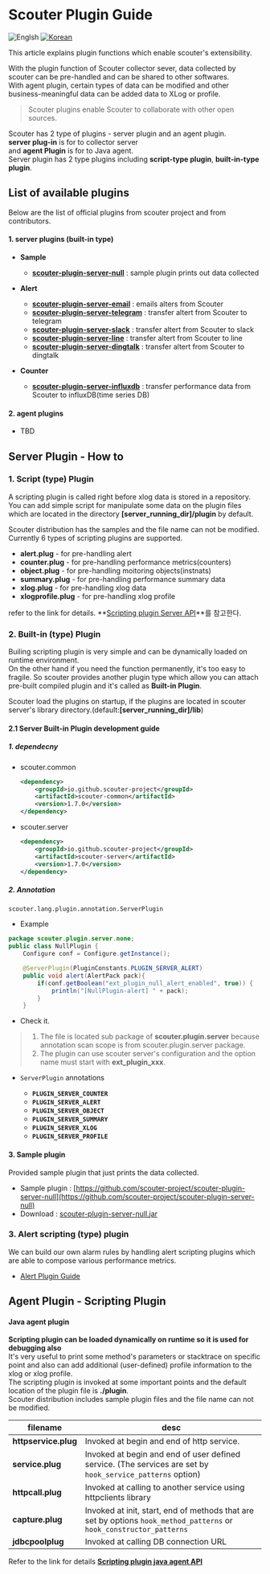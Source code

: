 ﻿# Scouter Plugin Guide
![Englsh](https://img.shields.io/badge/language-English-orange.svg) [![Korean](https://img.shields.io/badge/language-Korean-blue.svg)](Plugin-Guide_kr.md)

This article explains plugin functions which enable scouter's extensibility. 

With the plugin function of Scouter collector sever, data collected by scouter can be pre-handled and can be shared to other softwares.  
With agent plugin, certain types of data can be modified and other business-meaningful data can be added data to XLog or profile. 

> Scouter plugins enable Scouter to collaborate with other open sources.

Scouter has 2 type of plugins - server plugin and an agent plugin.  
**server plug-in** is for to collector server  
and **agent Plugin** is for to Java agent.  
Server plugin has 2 type plugins including **script-type plugin**, **built-in-type plugin**.

## List of available plugins
Below are the list of official plugins from scouter project and from contributors.

#### 1. server plugins (built-in type)
- **Sample**
  - **[scouter-plugin-server-null](https://github.com/scouter-project/scouter-plugin-server-null)** : sample plugin prints out data collected

- **Alert**
  - **[scouter-plugin-server-email](https://github.com/scouter-project/scouter-plugin-server-alert-email)** : emails alters from Scouter
  - **[scouter-plugin-server-telegram](https://github.com/scouter-project/scouter-plugin-server-alert-telegram)** : transfer altert from Scouter to telegram
  - **[scouter-plugin-server-slack](https://github.com/scouter-project/scouter-plugin-server-alert-slack)** : transfer altert from Scouter to slack
  - **[scouter-plugin-server-line](https://github.com/scouter-project/scouter-plugin-server-alert-line)** : transfer altert from Scouter to line
  - **[scouter-plugin-server-dingtalk](https://github.com/scouter-project/scouter-plugin-server-alert-dingtalk)** : transfer altert from Scouter to dingtalk
  
- **Counter**
  - **[scouter-plugin-server-influxdb](https://github.com/scouter-project/scouter-plugin-server-influxdb)** : transfer performance data from Scouter to influxDB(time series DB)

#### 2. agent plugins
* TBD

## Server Plugin - How to

### 1. Script (type) Plugin
A scripting plugin is called right before xlog data is stored in a repository.
You can add simple script for manipulate some data on the plugin files which are located in the directory **[server_running_dir]/plugin** by default.
 
Scouter distribution has the samples and the file name can not be modified.  
Currently 6 types of scripting plugins are supported.
* **alert.plug** - for pre-handling alert
* **counter.plug** - for pre-handling performance metrics(counters)
* **object.plug** - for pre-handling moitoring objects(instnats)
* **summary.plug** - for pre-handling performance summary data
* **xlog.plug** - for pre-handling xlog data
* **xlogprofile.plug** - for pre-handling xlog profile

refer to the link for details. 
**[Scripting plugin Server API](Server-Plugin-Scripting.md)**를 참고한다.

### 2. Built-in (type) Plugin
Builing scripting plugin is very simple and can be dynamically loaded on runtime environment.  
On the other hand if you need the function permanently, it's too easy to fragile.
So scouter provides another plugin type which allow you can attach pre-built compiled plugin and it's called as **Built-in Plugin**.

Scouter load the plugins on startup, if the plugins are located in scouter server's library directory.(default:**[server_running_dir]/lib**)

#### 2.1 Server Built-in Plugin development guide
##### 1. dependecny
 * scouter.common
    ```xml
    <dependency>
        <groupId>io.github.scouter-project</groupId>
        <artifactId>scouter-common</artifactId>
        <version>1.7.0</version>
    </dependency>
    ```
 * scouter.server
    ```xml
    <dependency>
        <groupId>io.github.scouter-project</groupId>
        <artifactId>scouter-server</artifactId>
        <version>1.7.0</version>
    </dependency>
    ```
##### 2. Annotation
```scouter.lang.plugin.annotation.ServerPlugin ```

* Example
```java
package scouter.plugin.server.none;
public class NullPlugin {
    Configure conf = Configure.getInstance();

	@ServerPlugin(PluginConstants.PLUGIN_SERVER_ALERT)
    public void alert(AlertPack pack){
        if(conf.getBoolean("ext_plugin_null_alert_enabled", true)) {
            println("[NullPlugin-alert] " + pack);
        }
    }
```

* Check it.
> 1. The file is located sub package of **scouter.plugin.server** because annotation scan scope is from scouter.plugin.server package.    
> 2. The plugin can use scouter server's configuration and the option name must start with **ext_plugin_xxx**.  

* ```ServerPlugin``` annotations

    * **```PLUGIN_SERVER_COUNTER```**
    * **```PLUGIN_SERVER_ALERT```**
    * **```PLUGIN_SERVER_OBJECT```**
    * **```PLUGIN_SERVER_SUMMARY```**
    * **```PLUGIN_SERVER_XLOG```**
    * **```PLUGIN_SERVER_PROFILE```**

#### 3. Sample plugin
Provided sample plugin that just prints the data collected. 
 * Sample plugin : [https://github.com/scouter-project/scouter-plugin-server-null](https://github.com/scouter-project/scouter-plugin-server-null)
 * Download : [scouter-plugin-server-null.jar](https://github.com/scouter-project/scouter-plugin-server-null/releases/download/v1.0/scouter-plugin-server-null.jar)

### 3. Alert scripting (type) plugin
We can build our own alarm rules by handling alert scripting plugins which are able to compose various performance metrics.
  * [Alert Plugin Guide](./Alert-Plugin-Guide.md)

## Agent Plugin - Scripting Plugin

#### Java agent plugin
**Scripting plugin can be loaded dynamically on runtime so it is used for debugging also**    
It's very useful to print some method's parameters or stacktrace on specific point and also can add additional (user-defined) profile information to the xlog or xlog profile.     
The scripting plugin is invoked at some important points and the default location of the plugin file is **./plugin**.  
Scouter distribution includes sample plugin files and the file name can not be modified.  
 
|filename               |    desc                  |
|-------------------|-------------------------|
|**httpservice.plug**    | Invoked at begin and end of http service. |
|**service.plug**        | Invoked at begin and end of user defined service. (The services are set by ```hook_service_patterns``` option) |
|**httpcall.plug**       | Invoked at calling to another service using httpclients library |
|**capture.plug**        | Invoked at init, start, end of methods that are set by options ```hook_method_patterns``` or ```hook_constructor_patterns```  |
|**jdbcpoolplug**        | Invoked at calling DB connection URL |

Refer to the link for details **[Scripting plugin java agent API](JavaAgent-Plugin-Scripting.md)**

